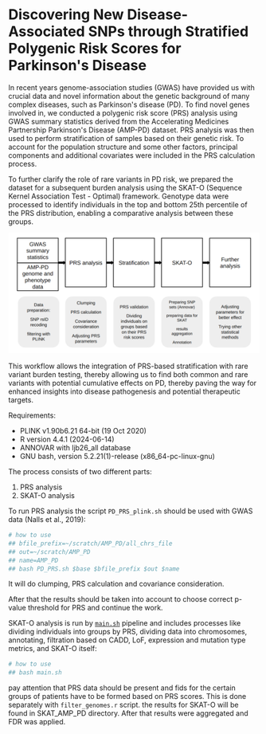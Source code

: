# Discovering New Disease-Associated SNPs through Stratified Polygenic Risk Scores for Parkinson's Disease

In recent years genome-association studies (GWAS) have provided us with crucial data and novel information about the genetic background of many complex diseases, such as Parkinson's disease (PD). To find novel genes involved in, we conducted a polygenic risk score (PRS) analysis using GWAS summary statistics derived from the Accelerating Medicines Partnership Parkinson's Disease (AMP-PD) dataset. PRS analysis was then used to perform stratification of samples based on their genetic risk. To account for the population structure and some other factors, principal components and additional covariates were included in the PRS calculation process.

To further clarify the role of rare variants in PD risk, we prepared the dataset for a subsequent burden analysis using the SKAT-O (Sequence Kernel Association Test - Optimal) framework. Genotype data were processed to identify individuals in the top and bottom 25th percentile of the PRS distribution, enabling a comparative analysis between these groups.

![image.png](pictures/image.png)

This workflow allows the integration of PRS-based stratification with rare variant burden testing, thereby allowing us to find both common and rare variants with potential cumulative effects on PD, thereby paving the way for enhanced insights into disease pathogenesis and potential therapeutic targets.

Requirements:

* PLINK v1.90b6.21 64-bit (19 Oct 2020)
* R version 4.4.1 (2024-06-14)
* ANNOVAR with ljb26_all database
* GNU bash, version 5.2.21(1)-release (x86_64-pc-linux-gnu)

The process consists of two different parts:
1. PRS analysis
2. SKAT-O analysis

To run PRS analysis the script `PD_PRS_plink.sh` should be used with GWAS data (Nalls et al., 2019):

```bash
# how to use
## bfile_prefix=~/scratch/AMP_PD/all_chrs_file
## out=~/scratch/AMP_PD
## name=AMP_PD
## bash PD_PRS.sh $base $bfile_prefix $out $name
```

It will do clumping, PRS calculation and covariance consideration.

After that the results should be taken into account to choose correct p-value threshold for PRS and continue the work.

SKAT-O analysis is run by [`main.sh`](http://main.sh) pipeline and includes processes like dividing individuals into groups by PRS, dividing data into chromosomes, annotating, filtration based on CADD, LoF, expression and mutation type metrics, and SKAT-O itself:

```bash
# how to use
## bash main.sh
```
pay attention that PRS data should be present and fids for the certain groups of patients have to be formed based on PRS scores. This is done separately with `filter_genomes.r` script.
the results for SKAT-O will be found in SKAT_AMP_PD directory. After that results were aggregated and FDR was applied.

